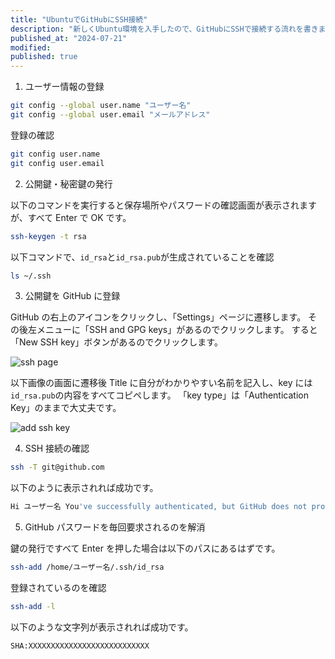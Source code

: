 ```yaml
---
title: "UbuntuでGitHubにSSH接続"
description: "新しくUbuntu環境を入手したので、GitHubにSSHで接続する流れを書きました。"
published_at: "2024-07-21"
modified:
published: true
---
```


1. ユーザー情報の登録

```bash
git config --global user.name "ユーザー名"
git config --global user.email "メールアドレス"
```

登録の確認

```bash
git config user.name
git config user.email
```

2. 公開鍵・秘密鍵の発行

以下のコマンドを実行すると保存場所やパスワードの確認画面が表示されますが、すべて Enter で OK です。

```bash
ssh-keygen -t rsa
```

以下コマンドで、`id_rsa`と`id_rsa.pub`が生成されていることを確認

```bash
ls ~/.ssh
```

3. 公開鍵を GitHub に登録

GitHub の右上のアイコンをクリックし、「Settings」ページに遷移します。
その後左メニューに「SSH and GPG keys」があるのでクリックします。
すると「New SSH key」ボタンがあるのでクリックします。

![ssh page](/static/ssh-page.avif)

以下画像の画面に遷移後 Title に自分がわかりやすい名前を記入し、key には`id_rsa.pub`の内容をすべてコピペします。
「key type」は「Authentication Key」のままで大丈夫です。

![add ssh key](/static/add-ssh-key.avif)

4. SSH 接続の確認

```bash
ssh -T git@github.com
```

以下のように表示されれば成功です。

```bash
Hi ユーザー名 You've successfully authenticated, but GitHub does not provide shell access.
```

5. GitHub パスワードを毎回要求されるのを解消

鍵の発行ですべて Enter を押した場合は以下のパスにあるはずです。

```bash
ssh-add /home/ユーザー名/.ssh/id_rsa
```

登録されているのを確認

```bash
ssh-add -l
```

以下のような文字列が表示されれば成功です。

```bash
SHA:XXXXXXXXXXXXXXXXXXXXXXXXXXX
```

